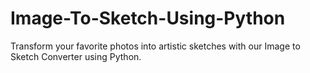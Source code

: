 # Image-To-Sketch-Using-Python
Transform your favorite photos into artistic sketches with our Image to Sketch Converter using Python.
